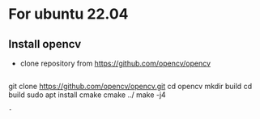 # For ubuntu 22.04
## Install opencv
- clone repository from https://github.com/opencv/opencv
  ```shell
git clone https://github.com/opencv/opencv.git
cd opencv
mkdir build
cd build
sudo apt install cmake
cmake ../
make -j4
```
-
